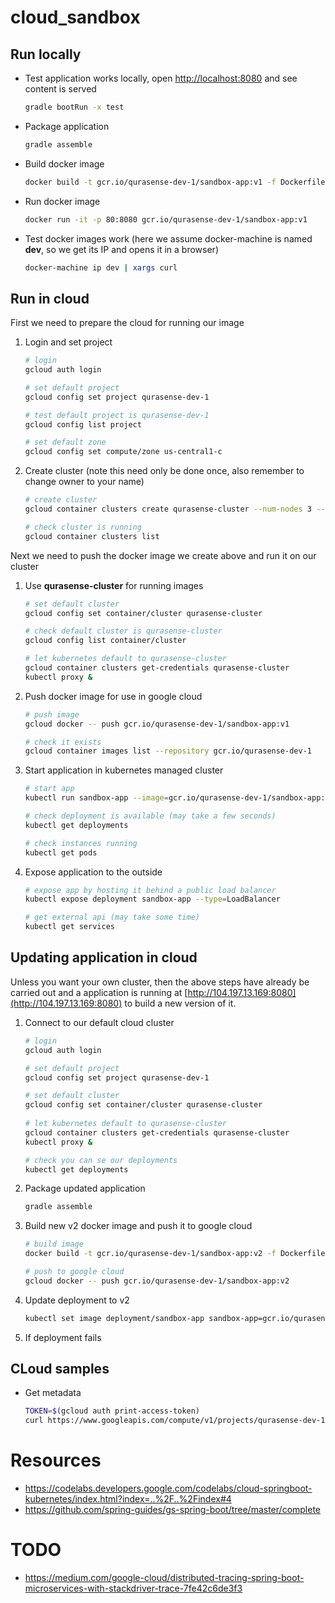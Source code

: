 # cloud_sandbox

## Run locally
 * Test application works locally, open [http://localhost:8080](http://localhost:8080) and see content is served
 
    ```bash
    gradle bootRun -x test 
    ```
 
 * Package application
  
    ```bash
    gradle assemble 
    ```
 
 
 * Build docker image
 
    ```bash 
    docker build -t gcr.io/qurasense-dev-1/sandbox-app:v1 -f Dockerfile .
    ```
    
 * Run docker image
 
    ```bash 
    docker run -it -p 80:8080 gcr.io/qurasense-dev-1/sandbox-app:v1
    ```
  
 * Test docker images work (here we assume docker-machine is named **dev**, so we get its IP and opens it in a browser)
 
    ```bash
    docker-machine ip dev | xargs curl 
    ```
    
## Run in cloud
First we need to prepare the cloud for running our image

1. Login and set project 

    ```bash
    # login
    gcloud auth login
    
    # set default project
    gcloud config set project qurasense-dev-1 
    
    # test default project is qurasense-dev-1 
    gcloud config list project
 
    # set default zone
    gcloud config set compute/zone us-central1-c
    ```
    
2. Create cluster (note this need only be done once, also remember to change owner to your name)

    ```bash
    # create cluster
    gcloud container clusters create qurasense-cluster --num-nodes 3 --machine-type f1-micro --labels=owner=lars
    
    # check cluster is running
    gcloud container clusters list
    ```
    
Next we need to push the docker image we create above and run it on our cluster
 
1. Use **qurasense-cluster** for running images 

    ```bash
    # set default cluster
    gcloud config set container/cluster qurasense-cluster
 
    # check default cluster is qurasense-cluster
    gcloud config list container/cluster
 
    # let kubernetes default to qurasense-cluster
    gcloud container clusters get-credentials qurasense-cluster
    kubectl proxy &
    ``` 
    
2. Push docker image for use in google cloud 

    ```bash
    # push image
    gcloud docker -- push gcr.io/qurasense-dev-1/sandbox-app:v1
 
    # check it exists
    gcloud container images list --repository gcr.io/qurasense-dev-1
    ```
    
3. Start application in kubernetes managed cluster

    ```bash
    # start app
    kubectl run sandbox-app --image=gcr.io/qurasense-dev-1/sandbox-app:v1 --port=8080
   
    # check deployment is available (may take a few seconds)
    kubectl get deployments
 
    # check instances running
    kubectl get pods
    ```
4. Expose application to the outside

    ```bash
    # expose app by hosting it behind a public load balancer
    kubectl expose deployment sandbox-app --type=LoadBalancer
 
    # get external api (may take some time)
    kubectl get services
    ```

## Updating application in cloud
Unless you want your own cluster, then the above steps have already be carried out 
and a application is running at [http://104.197.13.169:8080](http://104.197.13.169:8080) to build a new version of it.

1. Connect to our default cloud cluster

    ```bash
    # login
    gcloud auth login
    
    # set default project
    gcloud config set project qurasense-dev-1 
 
    # set default cluster
    gcloud config set container/cluster qurasense-cluster
  
    # let kubernetes default to qurasense-cluster
    gcloud container clusters get-credentials qurasense-cluster
    kubectl proxy &
 
    # check you can se our deployments
    kubectl get deployments
    ```
    
2. Package updated application
     
    ```bash
    gradle assemble 
    ```
    
3. Build new v2 docker image and push it to google cloud

    ```bash
    # build image
    docker build -t gcr.io/qurasense-dev-1/sandbox-app:v2 -f Dockerfile .
    
    # push to google cloud
    gcloud docker -- push gcr.io/qurasense-dev-1/sandbox-app:v2
    ```
    
4. Update deployment to v2

    ```bash
    kubectl set image deployment/sandbox-app sandbox-app=gcr.io/qurasense-dev-1/sandbox-app:v2
    ```
    
5. If deployment fails

## CLoud samples

* Get metadata

    ```bash
    TOKEN=$(gcloud auth print-access-token)
    curl https://www.googleapis.com/compute/v1/projects/qurasense-dev-1 -H "Metadata-Flavor: Google" -H "Authorization: Bearer $TOKEN"
    ```
    
# Resources
* https://codelabs.developers.google.com/codelabs/cloud-springboot-kubernetes/index.html?index=..%2F..%2Findex#4
* https://github.com/spring-guides/gs-spring-boot/tree/master/complete

# TODO
* https://medium.com/google-cloud/distributed-tracing-spring-boot-microservices-with-stackdriver-trace-7fe42c6de3f3
